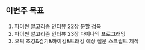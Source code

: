 ## 이번주 목표

1. 파이썬 알고리즘 인터뷰 22장 분할 정복
2. 파이썬 알고리즘 인터뷰 23장 다이나믹 프로그래밍
3. 오픽 조깅&걷기&하이킹&트래킹 예상 질문 스크립트 제작